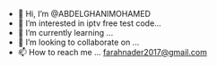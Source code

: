 - 👋 Hi, I’m @ABDELGHANIMOHAMED
- 👀 I’m interested in iptv free test code...
- 🌱 I’m currently learning ...
- 💞️ I’m looking to collaborate on ...
- 📫 How to reach me ... farahnader2017@gmail.com

<!---
ABDELGHANIMOHAMED/ABDELGHANIMOHAMED is a ✨ special ✨ repository because its `README.md` (this file) appears on your GitHub profile.
You can click the Preview link to take a look at your changes.
--->
